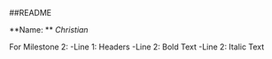 ##README

**Name: ** 
*Christian*  

For Milestone 2:
-Line 1: Headers
-Line 2: Bold Text
-Line 2: Italic Text